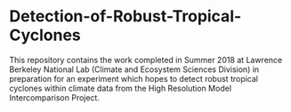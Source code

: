 # Detection-of-Robust-Tropical-Cyclones
This repository contains the work completed in Summer 2018 at Lawrence Berkeley National Lab (Climate and Ecosystem Sciences Division) in preparation for an experiment which hopes to detect robust tropical cyclones within climate data from the High Resolution Model Intercomparison Project.
